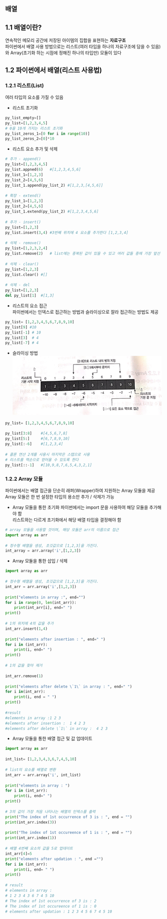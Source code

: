 배열
--------------------

## 1.1 배열이란?<br/>
연속적인 메모리 공간에 저장된 아이템의 집합을 표현하는 **자료구조**<br/>
파이썬에서 배열 사용 방법으로는 리스트(여러 타입을 하나의 자료구조에 담을 수 있음)와 Array(초기화 하는 시점에 정해진 하나의 타입만) 모듈이 있다<br/>

## 1.2 파이썬에서 배열(리스트 사용법)<br/>
### 1.2.1 리스트(List)
여러 타입의 요소를 가질 수 있음
- 리스트 초기화
```python
py_list_empty=[]
py_list=[1,2,3,4,5]
# 0을 10개 가지는 리스트 초기화
py_list_zeros_1=[0 for i in range(10)]
py_list_zeros_2=[0]*10
```

- 리스트 요소 추가 및 삭제
```python
# 추가 - append() 
py_list=[1,2,3,4,5]
py_list.appned(6)   #[1,2,3,4,5,6]
py_list_1=[1,2,3]
py_list_2=[4,5,6]
py_list_1.append(py_list_2) #[1,2,3,[4,5,6]]

# 확장 - extend()
py_list_1=[1,2,3]
py_list_2=[4,5,6]
py_list_1.extend(py_list_2) #[1,2,3,4,5,6]

# 추가 - insert()
py_list=[1,2,3]
py_list.insert(3,4) #3번째 위치에 4 요소를 추가한다 [1,2,3,4]

# 삭제 - remove()
py_list=[1,2,3,2,4]
py_list.remove(2)   # list에는 중복된 값이 있을 수 있고 여러 값들 중에 가장 앞선 인덱스의 요소가 삭제[1,3,2,4]

# 삭제 - clear()
py_list=[1,2,3]
py_list.clear() #[]

# 삭제 - del
py_list=[1,2,3]
del py_list[1]  #[1,3]
```
- 리스트의 요소 접근<br>
파이썬에서는 인덱스로 접근하는 방법과 슬라이싱으로 잘라 접근하는 방법도 제공

```python
py_list= [1,2,3,4,5,6,7,8,9,10]
py_list[9] #10
py_list[-1] # 10
py_list[3]  # 4
py_list[-7] # 4
```
- 슬라이싱 방법<br/>
<img src="./01.png"><br/>
```python
py_list= [1,2,3,4,5,6,7,8,9,10]

py_list[3:8]    #[4,5,6,7,8]
py_list[5:]     #[6,7,8,9,10]
py_list[:-6]    #[1,2,3,4]

# 콜론 연산 2개를 사용시 마지막은 스텝으로 사용
# 리스트를 역순으로 얻어올 수 있도록 한다
py_list[::-1]   #[10,9,8,7,6,5,4,3,2,1] 
```

### 1.2.2 Array 모듈
파이썬에서는 배열 접근을 단순히 래퍼(Wrapper)하여 지원하는 Array 모듈을 제공<br/>
Array 모듈은 한 번 설정한 타입의 용소만 추가 / 삭제가 가능

- Array 모듈을 통한 초기화
파이썬에서는 import 문을 사용하여 해당 모듈을 추가해야 함<br/>
리스트와는 다르게 초기화에서 해당 배열 타입을 결정해야 함
```python
# array 모듈을 사용할 것이며, 해당 모듈은 arr의 이름으로 접근
import array as arr

# 정수형 배열을 생성, 초깃값으로 [1,2,3]을 가진다.
int_array = arr.array('i',[1,2,3])
```

- Array 모듈을 통한 삽입 / 삭제
```python
import array as arr

# 정수형 배열을 생성, 초깃값으로 [1,2,3]을 가진다.
int_arr = arr.array('i',[1,2,3])

print("elements in array :", end="")
for i in range(0, len(int_arr)):
    print(int_arr[i], end=" ")
print()

# 1의 위치에 4의 값을 추가
int_arr.insert(1,4)

print("elements after insertion : ", end=" ")
for i in (int_arr):
    print(i, end=" ")
print()

# 1의 값을 찾아 제거

int_arr.remove(1)

print("elements after delete \`1\` in array : ", end=" ")
for i in(int_arr):
    print(i, end = " ")
print()

#result
#elements in array :1 2 3 
#elements after insertion :  1 4 2 3 
#elements after delete \`1\` in array :  4 2 3 
```

- Array 모듈을 통한 배열 접근 및 값 업데이트
```python
import array as arr

int_list= [1,2,3,4,3,6,7,4,5,10]

# list의 요소를 배열로 변환
int_arr = arr.array('i', int_list)

print("elements in array : ")
for i in (int_arr):
    print(i, end=" ")
print()

# 3의 값이 가장 처음 나타나는 배열의 인덱스를 출력
print("The index of 1st occurrence of 3 is : ", end = "")
print(int_arr.index(3))

print("The index of 1st occureence of 1 is : ", end = "")
print(int_arr.index(1))

# 배열 4번째 요소의 값을 5로 업데이트
int_arr[4]=5
print("elements after updation : ", end ="")
for i in (int_arr):
    print(i, end= " ")
print()

# result
# elements in array : 
# 1 2 3 4 3 6 7 4 5 10 
# The index of 1st occurrence of 3 is : 2
# The index of 1st occureence of 1 is : 0
# elements after updation : 1 2 3 4 5 6 7 4 5 10 
```